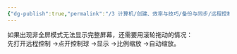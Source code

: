 ```yaml
---
{"dg-publish":true,"permalink":"/3 计算机/创建、效率与技巧/备份与同步/远程控制/todesk/","title":"todesk"}
---
```



如果出现非全屏模式无法显示完整屏幕，还需要用滚轮拖动的情况：  
先打开远程控制 ->点开控制球 ->显示 ->比例缩放 ->自动缩放。
